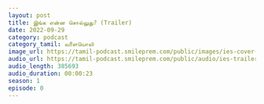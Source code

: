```yaml
---
layout: post
title: இங்க என்ன சொல்லுது? (Trailer)
date: 2022-09-29
category: podcast
category_tamil: வளையொலி
image_url: https://tamil-podcast.smileprem.com/public/images/ies-cover-art.jpg
audio_url: https://tamil-podcast.smileprem.com/public/audio/ies-trailer.mp3
audio_length: 385693
audio_duration: 00:00:23
season: 1
episode: 0
---
```

